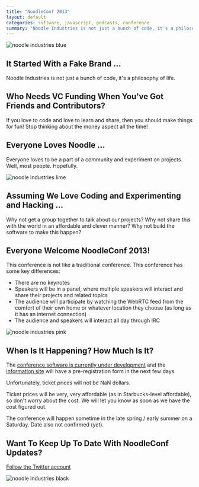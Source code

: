 ```yaml
---
title: "NoodleConf 2013"
layout: default
categories: software, javascript, podcasts, conference
summary: "Noodle Industries is not just a bunch of code, it's a philosophy of life."
---
```


![noodle industries blue](https://dl.dropbox.com/u/1913694/blog/noodleconf1.png)

## It Started With a Fake Brand ...

Noodle Industries is not just a bunch of code, it's a philosophy of life.

## Who Needs VC Funding When You've Got Friends and Contributors?

If you love to code and love to learn and share, then you should make things for fun! Stop thinking about the money aspect all the time!

## Everyone Loves Noodle ...

Everyone loves to be a part of a community and experiment on projects. Well, most people. Hopefully.

![noodle industries lime](https://dl.dropbox.com/u/1913694/blog/noodleconf2.png)

## Assuming We Love Coding and Experimenting and Hacking ...

Why not get a group together to talk about our projects? Why not share this with the world in an affordable and clever manner? Why not build the software to make this happen?

## Everyone Welcome NoodleConf 2013!

This conference is not like a traditional conference. This conference has some key differences:

* There are no keynotes
* Speakers will be in a panel, where multiple speakers will interact and share their projects and related topics
* The audience will participate by watching the WebRTC feed from the comfort of their own home or whatever location they choose (as long as it has an internet connection)
* The audience and speakers will interact all day through IRC

![noodle industries pink](https://dl.dropbox.com/u/1913694/blog/noodleconf3.png)

## When Is It Happening? How Much Is It?

The [conference software is currently under development](https://github.com/nooodle/noodleconfware) and the [information site](http://nooodle.github.com/noodleconf) will have a pre-registration form in the next few days.

Unfortunately, ticket prices will not be NaN dollars.

Ticket prices will be very, very affordable (as in Starbucks-level affordable), so don't worry about the cost. We will let you know as soon as we have the cost figured out.

The conference will happen sometime in the late spring / early summer on a Saturday. Date also not confirmed (yet).

## Want To Keep Up To Date With NoodleConf Updates?

[Follow the Twitter account](http://twitter.com/noodleconf)

![noodle industries black](https://dl.dropbox.com/u/1913694/blog/noodleconf4.png)
